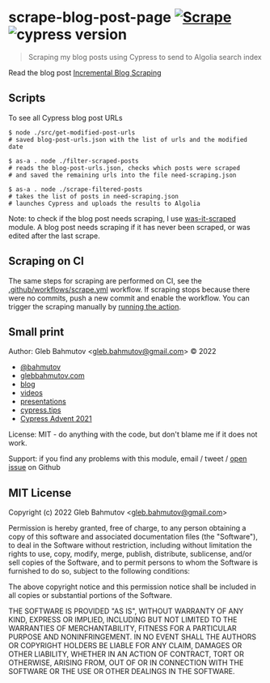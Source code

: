 # scrape-blog-post-page [![Scrape](https://github.com/bahmutov/scrape-blog-post-page/actions/workflows/scrape.yml/badge.svg?branch=main)](https://github.com/bahmutov/scrape-blog-post-page/actions/workflows/scrape.yml) ![cypress version](https://img.shields.io/badge/cypress-9.7.0-brightgreen)

> Scraping my blog posts using Cypress to send to Algolia search index

Read the blog post [Incremental Blog Scraping](https://glebbahmutov.com/blog/incremental-post-scraping/)

## Scripts

To see all Cypress blog post URLs

```text
$ node ./src/get-modified-post-urls
# saved blog-post-urls.json with the list of urls and the modified date

$ as-a . node ./filter-scraped-posts
# reads the blog-post-urls.json, checks which posts were scraped
# and saved the remaining urls into the file need-scraping.json

$ as-a . node ./scrape-filtered-posts
# takes the list of posts in need-scraping.json
# launches Cypress and uploads the results to Algolia
```

Note: to check if the blog post needs scraping, I use [was-it-scraped](https://github.com/bahmutov/was-it-scraped) module. A blog post needs scraping if it has never been scraped, or was edited after the last scrape.

## Scraping on CI

The same steps for scraping are performed on CI, see the [.github/workflows/scrape.yml](./.github/workflows/scrape.yml) workflow. If scraping stops because there were no commits, push a new commit and enable the workflow. You can trigger the scraping manually by [running the action](https://github.com/bahmutov/scrape-blog-post-page/actions/workflows/scrape.yml).

## Small print

Author: Gleb Bahmutov &lt;gleb.bahmutov@gmail.com&gt; &copy; 2022

- [@bahmutov](https://twitter.com/bahmutov)
- [glebbahmutov.com](https://glebbahmutov.com)
- [blog](https://glebbahmutov.com/blog)
- [videos](https://www.youtube.com/glebbahmutov)
- [presentations](https://slides.com/bahmutov)
- [cypress.tips](https://cypress.tips)
- [Cypress Advent 2021](https://cypresstips.substack.com/)

License: MIT - do anything with the code, but don't blame me if it does not work.

Support: if you find any problems with this module, email / tweet /
[open issue](https://github.com/bahmutov/scrape-blog-post-page/issues) on Github

## MIT License

Copyright (c) 2022 Gleb Bahmutov &lt;gleb.bahmutov@gmail.com&gt;

Permission is hereby granted, free of charge, to any person
obtaining a copy of this software and associated documentation
files (the "Software"), to deal in the Software without
restriction, including without limitation the rights to use,
copy, modify, merge, publish, distribute, sublicense, and/or sell
copies of the Software, and to permit persons to whom the
Software is furnished to do so, subject to the following
conditions:

The above copyright notice and this permission notice shall be
included in all copies or substantial portions of the Software.

THE SOFTWARE IS PROVIDED "AS IS", WITHOUT WARRANTY OF ANY KIND,
EXPRESS OR IMPLIED, INCLUDING BUT NOT LIMITED TO THE WARRANTIES
OF MERCHANTABILITY, FITNESS FOR A PARTICULAR PURPOSE AND
NONINFRINGEMENT. IN NO EVENT SHALL THE AUTHORS OR COPYRIGHT
HOLDERS BE LIABLE FOR ANY CLAIM, DAMAGES OR OTHER LIABILITY,
WHETHER IN AN ACTION OF CONTRACT, TORT OR OTHERWISE, ARISING
FROM, OUT OF OR IN CONNECTION WITH THE SOFTWARE OR THE USE OR
OTHER DEALINGS IN THE SOFTWARE.
